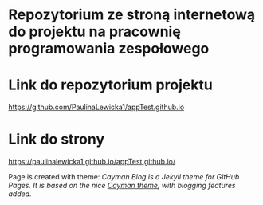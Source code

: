 # Repozytorium ze stroną internetową do projektu na pracownię programowania zespołowego

# Link do repozytorium projektu
https://github.com/PaulinaLewicka1/appTest.github.io

# Link do strony
https://paulinalewicka1.github.io/appTest.github.io/

Page is created with theme: 
*Cayman Blog is a Jekyll theme for GitHub Pages. It is based on the nice [Cayman theme](https://pages-themes.github.io/cayman/), with blogging features added.*
